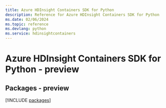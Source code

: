 ```yaml
---
title: Azure HDInsight Containers SDK for Python
description: Reference for Azure HDInsight Containers SDK for Python
ms.date: 02/06/2024
ms.topic: reference
ms.devlang: python
ms.service: hdinsightcontainers
---
```

# Azure HDInsight Containers SDK for Python - preview
## Packages - preview
[!INCLUDE [packages](hdinsight-containers-index.md)]